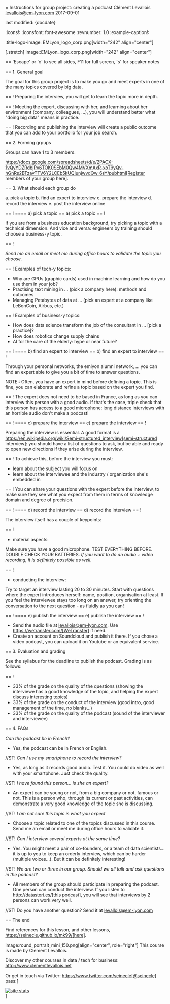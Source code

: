 = Instructions for group project: creating a podcast
Clément Levallois <levallois@em-lyon.com>
2017-09-01

last modified: {docdate}

:icons!:
:iconsfont:   font-awesome
:revnumber: 1.0
:example-caption!:

:title-logo-image: EMLyon_logo_corp.png[width="242" align="center"]

[.stretch]
image::EMLyon_logo_corp.png[width="242" align="center"]


==  'Escape' or 'o' to see all sides, F11 for full screen, 's' for speaker notes

==  1. General goal

The goal for this group project is to make you go and meet experts in one of the many topics covered by big data.

== !
Preparing the interview, you will get to learn the topic more in depth.

== !
Meeting the expert, discussing with her, and learning about her environment (company, colleagues, ...), you will understand better what "doing big data" means in practice.

== !
Recording and publishing the interview will create a public outcome that you can add to your portfolio for your job search.


==  2. Forming grpups

Groups can have 1 to 3 members.

https://docs.google.com/spreadsheets/d/e/2PACX-1vQyYDZRdbjPv6TOK0SEbM0Qw4MVXmAxR-xoT9yQv-hGnRs2BTzavTTV6Y2LCEb5kUQIunjwvdQw_6sY/pubhtml[Register members of your group here].


==  3. What should each group do

a. pick a topic
b. find an expert to interview
c. prepare the interview
d. record the interview
e. post the interview online

== !
==== a) pick a topic
==  a) pick a topic
== !

If you are from a business education background, try picking a topic with a technical dimension.
And vice and versa: engineers by training should choose a business-y topic.

== !

*Send me an email or meet me during office hours to validate the topic you choose.*


== !
Examples of tech-y topics:

- Why are GPUs (graphic cards) used in machine learning and how do you use them in your job?
- Practising text mining in ... (pick a company here): methods and outcomes
- Managing Petabytes of data at ... (pick an expert at a company like LeBonCoin, Airbus, etc.)

== !
Examples of business-y topics:

- How does data science transform the job of the consultant in ... [pick a practice]?
- How does robotics change supply chains
- AI for the care of the elderly: hype or near future?

== !
==== b) find an expert to interview
==  b) find an expert to interview
== !

Through your personal networks, the emlyon alumni network, ... you can find an expert able to give you a bit of time to answer questions.

NOTE::
Often, you have an expert in mind before defining a topic.
This is fine, you can elaborate and refine a topic based on the expert you find.

== !
The expert does not need to be based in France, as long as you can interview this person with a good audio.
If that's the case, triple check that this person has access to a good microphone: long distance interviews with an horrible audio don't make a podcast!

== !
==== c) prepare the interview
==  c) prepare the interview
== !

Preparing the interview is essential.
A good format is a https://en.wikipedia.org/wiki/Semi-structured_interview[semi-structured interview]: you should have a list of questions to ask, but be able and ready to open new directions if they arise during the interview.

== !
To achieve this, before the interview you must:

- learn about the subject you will focus on
- learn about the interviewee and the industry / organization she's embedded in

== !
You can share your questions with the expert before the interview, to make sure they see what you expect from them in terms of knowledge domain and degree of precision.

== !
==== d) record the interview
==  d) record the interview
== !

The interview itself has a couple of keypoints:

== !
- material aspects:

Make sure you have a good microphone. TEST EVERYTHING BEFORE. DOUBLE CHECK YOUR BATTERIES. *If you want to do an audio + video recording, it is definitely possible as well*.

== !
- conducting the interview:

Try to target an interview lasting 20 to 30 minutes.
Start with questions where the expert introduces herself: name, position, organisation at least.
If you feel the interviewee stays too long on an answer, try orienting the conversation to the next question - as fluidly as you can!

== !
==== e) publish the interview
==  e) publish the interview
== !

- Send the audio file at levallois@em-lyon.com. Use https://wetransfer.com/[WeTransfer] if need.
- Create an account on Soundcloud and publish it there. If you chose a video podcast, you can upload it on Youtube or an equivalent service.

==  3. Evaluation and grading

See the syllabus for the deadline to publish the podcast. Grading is as follows:

== !
- 33% of the grade on the quality of the questions (showing the interviewe has a good knowledge of the topic, and helping the expert discuss interesting topics)
- 33% of the grade on the conduct of the interview (good intro, good management of the time, no blanks...)
- 33% of the grade on the quality of the podcast (sound of the interviewer and interviewee)

==  4. FAQs

*Can the podcast be in French?*

- Yes, the podcast can be in French or English.

//ST!
*Can I use my smartphone to record the interview?*

- Yes, as long as it records good audio. Test it. You could do video as well with your smartphone. Just check the quality.

//ST!
*I have found this person... is she an expert?*

- An expert can be young or not, from a big company or not, famous or not.
This is a person who, through its current or past activities, can demonstrate a very good knowledge of the topic she is discussing.

//ST!
*I am not sure this topic is what you expect*

- Choose a topic related to one of the topics discussed in this course. Send me an email or meet me during office hours to validate it.


//ST!
*Can I interview several experts at the same time?*

- Yes. You might meet a pair of co-founders, or a team of data scientists... it is up to you to keep an orderly interview, which can be harder (multiple voices...). But it can be definitely interesting!

//ST!
*We are two or three in our group. Should we all talk and ask questions in the podcast?*

- All members of the group should participate in preparing the podcast. One person can conduct the interview.
If you listen to http://datastori.es/[this podcast], you will see that interviews by 2 persons can work very well.

//ST!
Do you have another question? Send it at levallois@em-lyon.com

==  The end

Find references for this lesson, and other lessons, https://seinecle.github.io/mk99/[here].

image:round_portrait_mini_150.png[align="center", role="right"]
This course is made by Clement Levallois.

Discover my other courses in data / tech for business: http://www.clementlevallois.net

Or get in touch via Twitter: https://www.twitter.com/seinecle[@seinecle]
pass:[    <!-- Start of StatCounter Code for Default Guide -->
    <script type="text/javascript">
        var sc_project = 11411204;
        var sc_invisible = 1;
        var sc_security = "11411204";
        var scJsHost = (("https:" == document.location.protocol) ?
            "https://secure." : "http://www.");
        document.write("<sc" + "ript type='text/javascript' src='" +
            scJsHost +
            "statcounter.com/counter/counter.js'></" + "script>");
    </script>
    <noscript><div class="statcounter"><a title="site stats"
    href="http://statcounter.com/" target="_blank"><img
    class="statcounter"
    src="//c.statcounter.com/11411204/0/11411204/1/" alt="site
    stats"></a></div></noscript>
    <!-- End of StatCounter Code for Default Guide -->]
